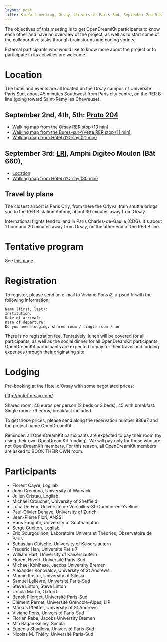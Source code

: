 ```yaml
---
layout: post
title: Kickoff meeting, Orsay, Université Paris Sud, September 2nd-5th of 2015
---
```


The objectives of this meeting is to get OpenDreamKit
participants to know each other and have an overview of the project,
as well as to start some of the collaborative tasks through
brainstorms and coding sprints.

External participants who would like to know more about the project
or to participate in its activities are welcome.

# Location

The hotel and events are all located on the Orsay campus of Université
Paris Sud, about 45 minutes Southwest from Paris city centre,
on the RER B line (going toward Saint-Rémy les Chevreuse).

## September 2nd, 4th, 5th: [Proto 204](http://proto204.co/)

  - [Walking map from the Orsay RER stop (13 min)](https://www.google.fr/maps/dir/Orsay+-+Ville/PROTO204,+204+Rue+Andr%C3%A9+Amp%C3%A8re,+91440+Bures-sur-Yvette/@48.6994832,2.171407,16z/data=!3m1!4b1!4m14!4m13!1m5!1m1!1s0x47e5d6026cc43415:0x95f18b73f1152368!2m2!1d2.182191!2d48.697694!1m5!1m1!1s0x47e67f55dfd7bf2d:0x971655d14b276c4f!2m2!1d2.1698481!2d48.7000976!3e2)
  - [Walking map from the Bures-sur-Yvette RER stop (11 min)](https://www.google.fr/maps/dir/48.6959491,2.1630839/PROTO204,+204+Rue+Andr%C3%A9+Amp%C3%A8re,+91440+Bures-sur-Yvette/@48.6977003,2.1614573,16z/data=!4m9!4m8!1m0!1m5!1m1!1s0x47e67f55dfd7bf2d:0x971655d14b276c4f!2m2!1d2.1698481!2d48.7000976!3e2)
  - [Walking map from Hôtel d'Orsay (21 min)](https://www.google.fr/maps/dir/H%C3%B4tel+d%27Orsay,+Rue+Fran%C3%A7ois+Leroux,+Orsay/PROTO204,+204+Rue+Andr%C3%A9+Amp%C3%A8re,+91440+Bures-sur-Yvette/@48.7016366,2.170123,15z/data=!3m1!4b1!4m14!4m13!1m5!1m1!1s0x47e678a5c5526d99:0x890b8f1a0f32a82!2m2!1d2.1888359!2d48.7040668!1m5!1m1!1s0x47e67f55dfd7bf2d:0x971655d14b276c4f!2m2!1d2.1698481!2d48.7000976!3e2)

## September 3rd: [LRI](http://www.lri.fr), Amphi Digiteo Moulon (Bât 660),

  - [Location](https://www.lri.fr/info.pratiques_en.php)
  - [Walking map from Hôtel d'Orsay (30 min)](https://www.google.fr/maps/dir/H%C3%B4tel+d%27Orsay,+2+Rue+Fran%C3%A7ois+Leroux,+91400+Orsay/Laboratoire+de+Recherche+en+Informatique,+B%C3%A2t+650,+Rue+Noetzlin,+91190+Gif-sur-Yvette/@48.7082891,2.1692708,15z/data=!3m1!4b1!4m14!4m13!1m5!1m1!1s0x47e678a5c5526d99:0x890b8f1a0f32a82!2m2!1d2.1888359!2d48.7040668!1m5!1m1!1s0x47e67f4ee0ba7d8b:0x566a06a0cd1acf1d!2m2!1d2.1682591!2d48.7124995!3e2)

## Travel by plane

The closest airport is Paris Orly; from there the Orlyval train
shuttle brings you to the RER B station Antony, about 30 minutes away
from Orsay.

International flights tend to land in Paris Charles-de-Gaulle
(CDG). It's about 1 hour and 20 minutes away from Orsay, on the other
end of the RER B line.

# Tentative program

See [this page](/meetings/2015-09-02-Kickoff/program).

# Registration

To register, please send an e-mail to Viviane.Pons @ u-psud.fr with
the following information:

    Name (first, last):
    Institution:
    Date of arrival:
    Date of departure:
    Do you need lodging: shared room / single room / no

There is no registration fee. Tentatively, lunch will be covered for
all participants, as well as the social dinner for all OpenDreamKit
participants. OpenDreamKit participants are expected to pay for their
travel and lodging expenses through their originating site.

# Lodging

Pre-booking at the Hotel d'Orsay with some negotiated prices:

http://hotel-orsay.com/

Shared room: 40 euros per person (2 beds or 3 beds), 45 with breakfast.
Single room: 79 euros, breakfast included.

To get those prices, please send along the reservation number 88697 and the project name OpenDreamKit.

Reminder: all OpenDreamKit participants are expected to pay their room (by using their own OpenDreamKit funding). We will pay only for those who are not OpenDreamKit members. For this reason, all OpenDreamKit members are asked to BOOK THEIR OWN room.

# Participants

<!-- add institution !-->

- Florent Cayré, Logilab
- John Cremona, University of Warwick
- Julien Cristau, Logilab
- Michael Croucher, University of Sheffield
- Luca De Feo, Université de Versailles-St-Quentin-en-Yvelines
- Paul-Olivier Dehaye, University of Zurich
- Jean-Pierre Flori, ANSSI
- Hans Fangohr, University of Southampton
- Serge Guelton, Logilab
- Éric Gourgoulhon, Laboratoire Univers et Théories, Observatoire de Paris
- Sebastian Gutsche, University of Kaiserslautern
- Frederic Han, Universite Paris 7
- William Hart, University of Kaiserslautern
- Florent Hivert, Université Paris-Sud
- Michael Kohlhase, Jacobs University Bremen
- Alexander Konovalov, University of St Andrews
- Marcin Kostur, University of Silesia
- Samuel Lelièvre, Université Paris-Sud
- Steve Linton, Steve Linton
- Ursula Martin, Oxford
- Benoît Pilorget, Université Paris-Sud
- Clément Pernet, Université Grenoble-Alpes, LIP
- Markus Pfeiffer, University of St Andrews
- Viviane Pons, Université Paris-Sud
- Florian Rabe, Jacobs University Bremen
- Min Ragan-Kelley, Simula
- Eugénia Shadlova, Université Paris-Sud
- Nicolas M. Thiéry, Université Paris-Sud
